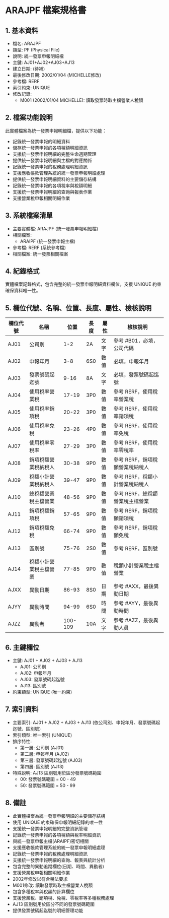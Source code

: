 # ARAJPF 檔案規格書

## 1. 基本資料
- 檔名: ARAJPF
- 類型: PF (Physical File)
- 說明: 統一發票申報明細檔
- 主鍵: AJ01+AJ02+AJ03+AJ13
- 建立日期: (待補)
- 最後修改日期: 2002/01/04 (MICHELLE修改)
- 參考檔: RERF
- 索引約束: UNIQUE
- 修改記錄:
  - M001 (2002/01/04 MICHELLE): 讀取發票時取主檔營業人稅額

## 2. 檔案功能說明
此實體檔案為統一發票申報明細檔，提供以下功能：
- 記錄統一發票申報的明細資料
- 儲存統一發票申報的各項稅額明細資訊
- 支援統一發票申報明細的完整生命週期管理
- 提供統一發票申報明細與主檔的對應關係
- 記錄統一發票申報的稅務處理明細資訊
- 支援應收帳款管理系統的統一發票申報明細處理
- 提供統一發票申報明細資料的主要儲存結構
- 記錄統一發票申報的各項稅率與稅額明細
- 支援統一發票申報明細的查詢與報表作業
- 支援營業稅申報相關明細作業

## 3. 系統檔案清單
- 主要實體檔: ARAJPF (統一發票申報明細檔)
- 相關檔案: 
  - ARAIPF (統一發票申報主檔)
- 參考檔: RERF (系統參考檔)
- 相關檔案: 統一發票相關檔案

## 4. 紀錄格式
實體檔案記錄格式，包含完整的統一發票申報明細資料欄位，支援 UNIQUE 約束確保資料唯一性。

## 5. 欄位代號、名稱、位置、長度、屬性、檢核說明
| 欄位代號 | 名稱 | 位置 | 長度 | 屬性 | 檢核說明 |
|----------|------|------|------|------|----------|
| AJ01 | 公司別 | 1-2 | 2A | 文字 | 參考 #B01，必填，公司代碼 |
| AJ02 | 申報年月 | 3-8 | 6S0 | 數值 | 必填，申報年月 |
| AJ03 | 發票號碼起迄號 | 9-16 | 8A | 文字 | 必填，發票號碼起迄號 |
| AJ04 | 使用稅率營業稅 | 17-19 | 3P0 | 數值 | 參考 RERF，使用稅率營業稅 |
| AJ05 | 使用稅率銷項稅 | 20-22 | 3P0 | 數值 | 參考 RERF，使用稅率銷項稅 |
| AJ06 | 使用稅率免稅 | 23-26 | 4P0 | 數值 | 參考 RERF，使用稅率免稅 |
| AJ07 | 使用稅率零稅率 | 27-29 | 3P0 | 數值 | 參考 RERF，使用稅率零稅率 |
| AJ08 | 銷項稅額營業稅納稅人 | 30-38 | 9P0 | 數值 | 參考 RERF，銷項稅額營業稅納稅人 |
| AJ09 | 稅額小計營業稅納稅人 | 39-47 | 9P0 | 數值 | 參考 RERF，稅額小計營業稅納稅人 |
| AJ10 | 總稅額營業稅主檔營業 | 48-56 | 9P0 | 數值 | 參考 RERF，總稅額營業稅主檔營業 |
| AJ11 | 銷項稅額銷項稅 | 57-65 | 9P0 | 數值 | 參考 RERF，銷項稅額銷項稅 |
| AJ12 | 銷項稅額免稅 | 66-74 | 9P0 | 數值 | 參考 RERF，銷項稅額免稅 |
| AJ13 | 區別號 | 75-76 | 2S0 | 數值 | 參考 RERF，區別號 |
| AJ14 | 稅額小計營業稅主檔營業 | 77-85 | 9P0 | 數值 | 稅額小計營業稅主檔營業 |
| AJXX | 異動日期 | 86-93 | 8S0 | 日期 | 參考 #AXX，最後異動日期 |
| AJYY | 異動時間 | 94-99 | 6S0 | 時間 | 參考 #AYY，最後異動時間 |
| AJZZ | 異動者 | 100-109 | 10A | 文字 | 參考 #AZZ，最後異動人員 |

## 6. 主鍵欄位
- 主鍵: AJ01 + AJ02 + AJ03 + AJ13
  - AJ01: 公司別
  - AJ02: 申報年月
  - AJ03: 發票號碼起迄號
  - AJ13: 區別號
- 約束類型: UNIQUE (唯一約束)

## 7. 索引資料
- 主要索引: AJ01 + AJ02 + AJ03 + AJ13 (依公司別、申報年月、發票號碼起迄號、區別號)
- 索引類型: 唯一索引 (UNIQUE)
- 排序特性: 
  - 第一層: 公司別 (AJ01)
  - 第二層: 申報年月 (AJ02)
  - 第三層: 發票號碼起迄號 (AJ03)
  - 第四層: 區別號 (AJ13)
- 特殊說明: AJ13 區別號用於區分發票號碼範圍
  - 00: 發票號碼範圍 = 00 - 49
  - 50: 發票號碼範圍 = 50 - 99

## 8. 備註
- 此實體檔案為統一發票申報明細的主要儲存結構
- 使用 UNIQUE 約束確保申報明細記錄的唯一性
- 支援統一發票申報明細的完整資訊管理
- 記錄統一發票申報的各項稅額與稅率明細資訊
- 與統一發票申報主檔(ARAIPF)密切相關
- 支援應收帳款管理系統的統一發票申報明細處理
- 記錄統一發票申報的稅務處理明細資訊
- 支援統一發票申報明細的查詢、報表與統計分析
- 包含完整的異動追蹤欄位(日期、時間、異動者)
- 支援營業稅申報相關明細作業
- 2002年修改以符合稅法要求
- M001修改: 讀取發票時取主檔營業人稅額
- 包含多種稅率與稅額的計算欄位
- 支援營業稅、銷項稅、免稅、零稅率等多種稅務處理
- AJ13 區別號用於區分不同的發票號碼範圍
- 提供發票號碼起迄號的明細管理功能 